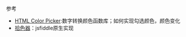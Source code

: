 参考

* [HTML Color Picker](http://www.w3schools.com/colors/colors_picker.asp):数字转换颜色函数库；如何实现勾选颜色，颜色变化
* [拾色器](http://jsfiddle.net/aiyuchen/c4W9E/1/light/)：jsfiddle原生实现